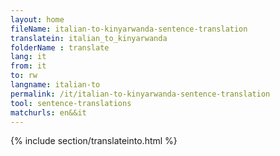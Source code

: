 ```yaml
---
layout: home
fileName: italian-to-kinyarwanda-sentence-translation
translatein: italian_to_kinyarwanda
folderName : translate
lang: it
from: it
to: rw
langname: italian-to
permalink: /it/italian-to-kinyarwanda-sentence-translation
tool: sentence-translations
matchurls: en&&it
---
```

{% include section/translateinto.html %}
